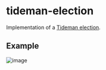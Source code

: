 # tideman-election
Implementation of a [Tideman election](https://en.wikipedia.org/wiki/Ranked_pairs).

## Example
![image](https://github.com/Aeziren/tideman-election/assets/123553708/63ca551a-08cb-4749-b318-8604584bf90b)

